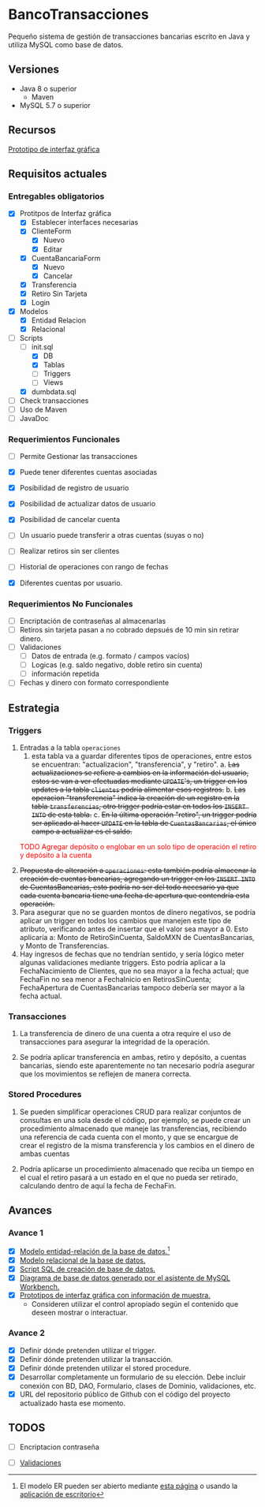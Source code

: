 # BancoTransacciones
Pequeño sistema de gestión de transacciones bancarias escrito en Java y utiliza MySQL como base de datos.

## Versiones
- Java 8 o superior
    - Maven
- MySQL 5.7 o superior

## Recursos
[Prototipo de interfaz gráfica](https://www.figma.com/proto/ZyDg6Mm642d4zf3FPzFO1z/frmCuentaBancaria?node-id=1%3A2701&scaling=min-zoom&page-id=0%3A1&starting-point-node-id=1%3A2701)

## Requisitos actuales


### Entregables obligatorios
- [X] Protitpos de Interfaz gráfica
    - [X] Establecer interfaces necesarias
    - [X] ClienteForm
        - [X] Nuevo
        - [X] Editar
    - [X] CuentaBancariaForm
        - [X] Nuevo
        - [X] Cancelar
    - [X] Transferencia
    - [X] Retiro Sin Tarjeta
    - [X] Login
- [X] Modelos
    - [X] Entidad Relacion
    - [X] Relacional
- [ ] Scripts
    - [ ] init.sql 
        - [X] DB
        - [X] Tablas
        - [ ] Triggers
        - [ ] Views
    - [X] dumbdata.sql
- [ ] Check transacciones
- [ ] Uso de Maven
- [ ] JavaDoc

### Requerimientos Funcionales
- [ ] Permite Gestionar las transacciones
- [X] Puede tener diferentes cuentas asociadas
- [X] Posibilidad de registro de usuario
- [X] Posibilidad de actualizar datos de usuario
- [X] Posibilidad de cancelar cuenta
- [ ] Un usuario puede transferir a otras cuentas (suyas o no)
- [ ] Realizar retiros sin ser clientes
- [ ] Historial de operaciones con rango de fechas
- [X] Diferentes cuentas por usuario.



### Requerimientos No Funcionales
- [ ] Encriptación de contraseñas al almacenarlas
- [ ] Retiros sin tarjeta pasan a no cobrado depsués de 10 min sin retirar dinero.
- [ ] Validaciones 
    - [ ] Datos de entrada (e.g. formato / campos vacíos)
    - [ ] Logicas (e.g. saldo negativo, doble retiro sin cuenta)
    - [ ] información repetida
- [ ] Fechas y dinero con formato correspondiente

## Estrategia

### Triggers
1. Entradas a la tabla `operaciones`
    1. esta tabla va a guardar diferentes tipos de operaciones, entre estos se encuentran: "actualizacion", "transferencia", y "retiro". 
        a. <s>Las actualizaciones se refiere a cambios en la información del usuario, estos se van a ver efectuadas mediante `UPDATE`'s, un trigger en los updates a la tabla `clientes` podría alimentar esos registros.</s>
        b. <s>Las operacion "transferencia" indica la creación de un registro en la tabla `transferencias`, otro trigger podría estar en todos los `INSERT INTO` de esta tabla.</s>
        c. <s>En la última operación "retiro", un trigger podría ser aplicado al hacer `UPDATE` en la tabla de `CuentasBancarias`, el único campo a actualizar es el saldo.</s>
    <p style="color:red;"> TODO Agregar depósito o englobar en un solo tipo de operación el retiro y depósito a la cuenta</p>
2. <s>Propuesta de alteración a `operaciones`: esta también podría almacenar la creación de cuentas bancarias, agregando un trigger en los `INSERT INTO` de CuentasBancarias, esto podría no ser del todo necesario ya que cada cuenta bancaria tiene una fecha de apertura que contendría esta operación.</s>
3. Para asegurar que no se guarden montos de dinero negativos, se podría aplicar un trigger en todos los cambios que manejen este tipo de atributo, verificando antes de insertar que el valor sea mayor a 0. Esto aplicaría a: Monto de RetiroSinCuenta, SaldoMXN de CuentasBancarias, y Monto de Transferencias.
4. Hay ingresos de fechas que no tendrían sentido, y sería lógico meter algunas validaciones mediante triggers. Esto podría aplicar a la FechaNacimiento de Clientes, que no sea mayor a la fecha actual; que FechaFin no sea menor a FechaInicio en RetirosSinCuenta; FechaApertura de CuentasBancarias tampoco debería ser mayor a la fecha actual.

### Transacciones
1. La transferencia de dinero de una cuenta a otra require el uso de transacciones para asegurar la integridad de la operación.

2. Se podría aplicar transferencia en ambas, retiro y depósito, a cuentas bancarias, siendo este aparentemente no tan necesario podría asegurar que los movimientos se reflejen de manera correcta.

### Stored Procedures
1. Se pueden simplificar operaciones CRUD para realizar conjuntos de consultas en una sola desde el código, por ejemplo, se puede crear un procedimiento almacenado que maneje las transferencias, recibiendo una referencia de cada cuenta con el monto, y que se encargue de crear el registro de la misma transferencia y los cambios en el dinero de ambas cuentas

2. Podría aplicarse un procedimiento almacenado que reciba un tiempo en el cual el retiro pasará a un estado en el que no pueda ser retirado, calculando dentro de aquí la fecha de FechaFin.

## Avances

### Avance 1
- [X] [Modelo entidad-relación de la base de datos.](./modelado/ModeloER.drawio)[^1]
- [X] [Modelo relacional de la base de datos.](./modelado/ModeloRelacional.md)
- [X] [Script SQL de creación de base de datos.](./scripts/init.sql)
- [X] [Diagrama de base de datos generado por el asistente de MySQL Workbench.](./modelado/EERDiagram_MySQL.mwb)
- [X] [Prototipos de interfaz gráfica con información de muestra.](README.md#recursos) 
    - Consideren utilizar el control apropiado según el contenido que deseen mostrar o interactuar.


### Avance 2
- [X] Definir dónde pretenden utilizar el trigger.
- [X] Definir dónde pretenden utilizar la transacción.
- [X] Definir dónde pretenden utilizar el stored procedure.
- [X] Desarrollar completamente un formulario de su elección. Debe incluir conexión con
BD, DAO, Formulario, clases de Dominio, validaciones, etc.
- [X] URL del repositorio público de Github con el código del proyecto actualizado
hasta ese momento.

## TODOS
- [ ] Encriptacion contraseña
- [ ] [Validaciones](README.md#requerimientos-no-funcionales)



[^1]: El modelo ER pueden ser abierto mediante [esta página](https://app.diagrams.net/) o usando la [aplicación de escritorio](https://drawio-app.com/)